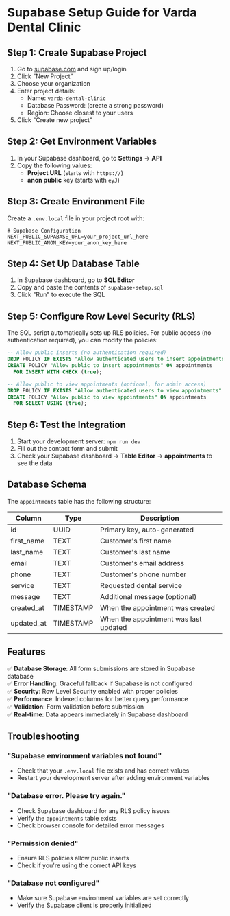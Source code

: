 # Supabase Setup Guide for Varda Dental Clinic

## Step 1: Create Supabase Project

1. Go to [supabase.com](https://supabase.com) and sign up/login
2. Click "New Project"
3. Choose your organization
4. Enter project details:
   - Name: `varda-dental-clinic`
   - Database Password: (create a strong password)
   - Region: Choose closest to your users
5. Click "Create new project"

## Step 2: Get Environment Variables

1. In your Supabase dashboard, go to **Settings** → **API**
2. Copy the following values:
   - **Project URL** (starts with `https://`)
   - **anon public** key (starts with `eyJ`)

## Step 3: Create Environment File

Create a `.env.local` file in your project root with:

```env
# Supabase Configuration
NEXT_PUBLIC_SUPABASE_URL=your_project_url_here
NEXT_PUBLIC_ANON_KEY=your_anon_key_here
```

## Step 4: Set Up Database Table

1. In Supabase dashboard, go to **SQL Editor**
2. Copy and paste the contents of `supabase-setup.sql`
3. Click "Run" to execute the SQL

## Step 5: Configure Row Level Security (RLS)

The SQL script automatically sets up RLS policies. For public access (no authentication required), you can modify the policies:

```sql
-- Allow public inserts (no authentication required)
DROP POLICY IF EXISTS "Allow authenticated users to insert appointments" ON appointments;
CREATE POLICY "Allow public to insert appointments" ON appointments
  FOR INSERT WITH CHECK (true);

-- Allow public to view appointments (optional, for admin access)
DROP POLICY IF EXISTS "Allow authenticated users to view appointments" ON appointments;
CREATE POLICY "Allow public to view appointments" ON appointments
  FOR SELECT USING (true);
```

## Step 6: Test the Integration

1. Start your development server: `npm run dev`
2. Fill out the contact form and submit
3. Check your Supabase dashboard → **Table Editor** → **appointments** to see the data

## Database Schema

The `appointments` table has the following structure:

| Column | Type | Description |
|--------|------|-------------|
| id | UUID | Primary key, auto-generated |
| first_name | TEXT | Customer's first name |
| last_name | TEXT | Customer's last name |
| email | TEXT | Customer's email address |
| phone | TEXT | Customer's phone number |
| service | TEXT | Requested dental service |
| message | TEXT | Additional message (optional) |
| created_at | TIMESTAMP | When the appointment was created |
| updated_at | TIMESTAMP | When the appointment was last updated |

## Features

✅ **Database Storage**: All form submissions are stored in Supabase database  
✅ **Error Handling**: Graceful fallback if Supabase is not configured  
✅ **Security**: Row Level Security enabled with proper policies  
✅ **Performance**: Indexed columns for better query performance  
✅ **Validation**: Form validation before submission  
✅ **Real-time**: Data appears immediately in Supabase dashboard  

## Troubleshooting

### "Supabase environment variables not found"
- Check that your `.env.local` file exists and has correct values
- Restart your development server after adding environment variables

### "Database error. Please try again."
- Check Supabase dashboard for any RLS policy issues
- Verify the `appointments` table exists
- Check browser console for detailed error messages

### "Permission denied"
- Ensure RLS policies allow public inserts
- Check if you're using the correct API keys

### "Database not configured"
- Make sure Supabase environment variables are set correctly
- Verify the Supabase client is properly initialized 